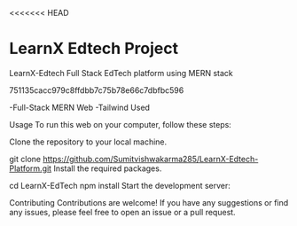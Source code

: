 <<<<<<< HEAD

LearnX Edtech Project
=======

LearnX-Edtech
Full Stack EdTech platform using MERN stack

751135cacc979c8ffdbb7c75b78e66c7dbfbc596

-Full-Stack MERN Web -Tailwind Used

Usage To run this web on your computer, follow these steps:

Clone the repository to your local machine.

git clone  https://github.com/Sumitvishwakarma285/LearnX-Edtech-Platform.git Install the required packages.

cd LearnX-EdTech npm install Start the development server:


Contributing Contributions are welcome! If you have any suggestions or find any issues, please feel free to open an issue or a pull request.
